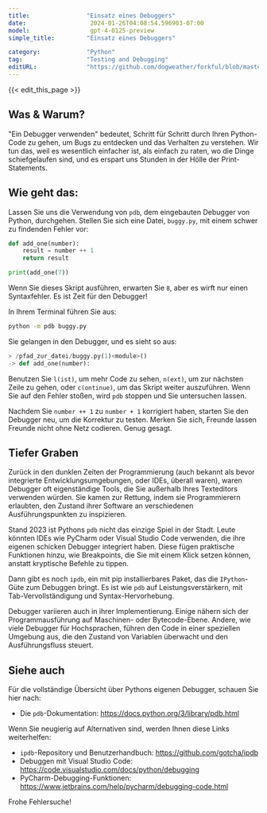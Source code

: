 ```yaml
---
title:                "Einsatz eines Debuggers"
date:                  2024-01-26T04:08:54.596903-07:00
model:                 gpt-4-0125-preview
simple_title:         "Einsatz eines Debuggers"

category:             "Python"
tag:                  "Testing and Debugging"
editURL:              "https://github.com/dogweather/forkful/blob/master/content/de/python/using-a-debugger.md"
---
```


{{< edit_this_page >}}

## Was & Warum?
"Ein Debugger verwenden" bedeutet, Schritt für Schritt durch Ihren Python-Code zu gehen, um Bugs zu entdecken und das Verhalten zu verstehen. Wir tun das, weil es wesentlich einfacher ist, als einfach zu raten, wo die Dinge schiefgelaufen sind, und es erspart uns Stunden in der Hölle der Print-Statements.

## Wie geht das:
Lassen Sie uns die Verwendung von `pdb`, dem eingebauten Debugger von Python, durchgehen. Stellen Sie sich eine Datei, `buggy.py`, mit einem schwer zu findenden Fehler vor:

```Python
def add_one(number):
    result = number ++ 1
    return result

print(add_one(7))
```

Wenn Sie dieses Skript ausführen, erwarten Sie `8`, aber es wirft nur einen Syntaxfehler. Es ist Zeit für den Debugger!

In Ihrem Terminal führen Sie aus:
```bash
python -m pdb buggy.py
```

Sie gelangen in den Debugger, und es sieht so aus:
```Python
> /pfad_zur_datei/buggy.py(1)<module>()
-> def add_one(number):
```

Benutzen Sie `l(ist)`, um mehr Code zu sehen, `n(ext)`, um zur nächsten Zeile zu gehen, oder `c(ontinue)`, um das Skript weiter auszuführen. Wenn Sie auf den Fehler stoßen, wird `pdb` stoppen und Sie untersuchen lassen.

Nachdem Sie `number ++ 1` zu `number + 1` korrigiert haben, starten Sie den Debugger neu, um die Korrektur zu testen.
Merken Sie sich, Freunde lassen Freunde nicht ohne Netz codieren. Genug gesagt.

## Tiefer Graben
Zurück in den dunklen Zeiten der Programmierung (auch bekannt als bevor integrierte Entwicklungsumgebungen, oder IDEs, überall waren), waren Debugger oft eigenständige Tools, die Sie außerhalb Ihres Texteditors verwenden würden. Sie kamen zur Rettung, indem sie Programmierern erlaubten, den Zustand ihrer Software an verschiedenen Ausführungspunkten zu inspizieren.

Stand 2023 ist Pythons `pdb` nicht das einzige Spiel in der Stadt. Leute könnten IDEs wie PyCharm oder Visual Studio Code verwenden, die ihre eigenen schicken Debugger integriert haben. Diese fügen praktische Funktionen hinzu, wie Breakpoints, die Sie mit einem Klick setzen können, anstatt kryptische Befehle zu tippen.

Dann gibt es noch `ipdb`, ein mit pip installierbares Paket, das die `IPython`-Güte zum Debuggen bringt. Es ist wie `pdb` auf Leistungsverstärkern, mit Tab-Vervollständigung und Syntax-Hervorhebung.

Debugger variieren auch in ihrer Implementierung. Einige nähern sich der Programmausführung auf Maschinen- oder Bytecode-Ebene. Andere, wie viele Debugger für Hochsprachen, führen den Code in einer speziellen Umgebung aus, die den Zustand von Variablen überwacht und den Ausführungsfluss steuert.

## Siehe auch
Für die vollständige Übersicht über Pythons eigenen Debugger, schauen Sie hier nach:
- Die `pdb`-Dokumentation: https://docs.python.org/3/library/pdb.html

Wenn Sie neugierig auf Alternativen sind, werden Ihnen diese Links weiterhelfen:
- `ipdb`-Repository und Benutzerhandbuch: https://github.com/gotcha/ipdb
- Debuggen mit Visual Studio Code: https://code.visualstudio.com/docs/python/debugging
- PyCharm-Debugging-Funktionen: https://www.jetbrains.com/help/pycharm/debugging-code.html

Frohe Fehlersuche!

